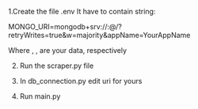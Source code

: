 1.Create the file .env
It have to contain string:

MONGO_URI=mongodb+srv://<username>:<password>@<cluster-url>/?retryWrites=true&w=majority&appName=YourAppName

Where <username>, <password>, <cluster-url> are your data, respectively

2. Run the scraper.py file
   
3. In db_connection.py edit uri for yours

4. Run main.py
